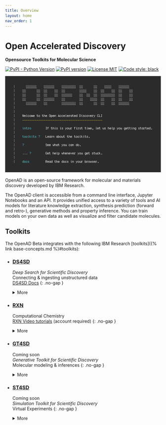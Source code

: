 ```yaml
---
title: Overview
layout: home
nav_order: 1
---
```


# Open Accelerated Discovery

**Opensource Toolkits for Molecular Science**

[![PyPI - Python Version](https://img.shields.io/pypi/pyversions/openad)](https://pypi.org/project/openad/)
[![PyPI version](https://img.shields.io/pypi/v/openad)](https://pypi.org/project/openad/)
[![License MIT](https://img.shields.io/github/license/acceleratedscience/open-ad-toolkit)](https://opensource.org/licenses/MIT)
[![Code style: black](https://img.shields.io/badge/code%20style-black-000000.svg)](https://github.com/psf/black)

<!-- [![Docs](https://img.shields.io/badge/website-live-brightgreen)](https://github.com/acceleratedscience/open-ad-toolkit) -->

![Landing](assets/screenshot-landing.png)

OpenAD is an open-source framework for molecular and materials discovery developed by IBM Research.

The OpenAD client is accessible from a command line interface, Jupyter Notebooks and an API. It provides unified access to a variety of tools and AI models for literature knowledge extraction, synthesis prediction (forward and retro-), generative methods and property inference. You can train models on your own data as well as visualize and filter candidate molecules.

## Toolkits

The OpenAD Beta integrates with the following IBM Research [toolkits]({% link base-concepts.md %}#toolkits):

- ### [DS4SD](https://ds4sd.github.io/)

  _Deep Search for Scientific Discovery_<br>
  Connecting & ingesting unstructured data<br>
  [DS4SD Docs](https://ds4sd.github.io/deepsearch-toolkit/)
  {: .no-gap }
  <details markdown="block">
  <summary>More</summary>
  <div>
      <p>The Deep Search toolkit uses AI to convert unstructured PDF documents into structured JSON files and enables you to automate knowledge extraction.</p>
      <p>You can use it for both public and proprietary documents.</p>
  </div>
  </details>

- ### [RXN](https://rxn.res.ibm.com/)

  Computational Chemistry<br>
  [RXN Video tutorials](https://rxn.app.accelerate.science/rxn/learn) (account required)
  {: .no-gap }
  <details markdown="block">
  <summary>More</summary>
  <div>
      <p>The Reaction toolkit uses AI to predict chemical reactions, retrosynthesis pathways and experimental procedures.</p>
      <p>You can train AI models to build intelligence in your specific chemistry domain, and scale your analysis and model training while securing your data using features of the Discovery Platform.</p>
  </div>
  </details>

- ### [GT4SD](https://github.com/GT4SD/gt4sd-core)

  <span class="mini-label">Coming soon</span><br>
  _Generative Toolkit for Scientific Discovery_<br>
  Molecular modeling & inferences
  {: .no-gap }
  <details markdown="block">
  <summary>More</summary>
  <div>
      The Generative Toolkit accelerates hypothesis generation in the scientific discovery process. It provides a library for making state-of-the-art generative AI models easier to use.
  </div>
  </details>

- ### [ST4SD](https://st4sd.github.io/overview/)

  <span class="mini-label">Coming soon</span><br>
  _Simulation Toolkit for Scientific Discovery_<br>
  Virtual Experiments
  {: .no-gap }
  <details markdown="block">
  <summary>More</summary>
  <div>
      <p>The Simulation Toolkit simplifies the development, execution and dissemination of virtual experiments.</p>
      <p>A virtual experiment is an application workflow which measures one or more characteristics of one or more input systems. It is the computational analog of a lab experiment.</p>
  </div>
  </details>
